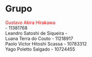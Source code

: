 # Grupo

<div style="color:red">Gustavo Akira Hirakawa</div> - 11381768 <br>
Leandro Satoshi de Siqueira - <br>
Luana Terra do Couto - 11218917 <br>
Paolo Victor Hitoshi Scassa - 10783312 <br>
Yago Poletto Salgado - 10724455<br>
